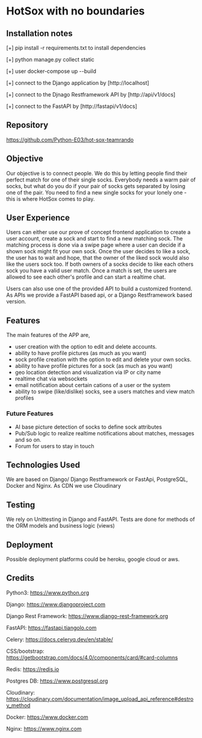# HotSox with no boundaries

## Installation notes

[+] pip install -r requirements.txt to install dependencies

[+] python manage.py collect static

[+] user docker-compose up --build

[+] connect to the Django application by [http://localhost]

[+] connect to the Djnago Restframework API by [http://api/v1/docs]

[+] connect to the FastAPI by [http://fastapi/v1/docs]

## Repository

https://github.com/Python-E03/hot-sox-teamrando

## Objective

Our objective is to connect people. We do this by letting people find their perfect match for one of their single socks.
Everybody needs a warm pair of socks, but what do you do if your pair of socks gets separated by losing one of the pair.
You need to find a new single socks for your lonely one - this is where HotSox comes to play.

## User Experience

Users can either use our prove of concept frontend application to create a user account, create a sock and start to find a new matching sock. The matching process is done via a swipe page where a user can decide if a shown sock might fit your own sock.
Once the user decides to like a sock, the user has to wait and hope, that the owner of the liked sock would also like the users sock too. If both owners of a socks decide to like each others sock you have a valid user match.
Once a match is set, the users are allowed to see each other's profile and can start a realtime chat.

Users can also use one of the provided API to build a customized frontend. As APIs we provide a FastAPI based api, or a Django Restframework based version.

## Features

The main features of the APP are,

- user creation with the option to edit and delete accounts.
- ability to have profile pictures (as much as you want)
- sock profile creation with the option to edit and delete your own socks.
- ability to have profile pictures for a sock (as much as you want)
- geo location detection and visualization via IP or city name
- realtime chat via websockets
- email notification about certain cations of a user or the system
- ability to swipe (like/dislike) socks, see a users matches and view match profiles

### Future Features

- AI base picture detection of socks to define sock attributes
- Pub/Sub logic to realize realtime notifications about matches, messages and so on.
- Forum for users to stay in touch

## Technologies Used

We are based on Django/ Django Restframework or FastApi, PostgreSQL, Docker and Nginx.
As CDN we use Cloudinary

## Testing

We rely on Unittesting in Django and FastAPI. Tests are done for methods of the ORM models and business logic (views)

## Deployment

Possible deployment platforms could be heroku, google cloud or aws.

## Credits

Python3:
https://www.python.org

Django:
https://www.djangoproject.com

Django Rest Framework:
https://www.django-rest-framework.org

FastAPI:
https://fastapi.tiangolo.com

Celery:
https://docs.celeryq.dev/en/stable/

CSS/bootstrap:
https://getbootstrap.com/docs/4.0/components/card/#card-columns

Redis:
https://redis.io

Postgres DB:
https://www.postgresql.org

Cloudinary:
https://cloudinary.com/documentation/image_upload_api_reference#destroy_method

Docker:
https://www.docker.com

Nginx:
https://www.nginx.com

